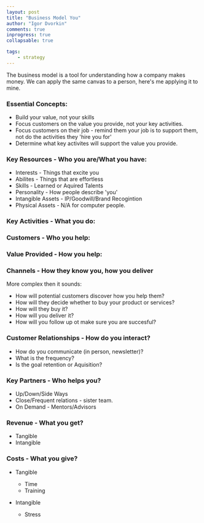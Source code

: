 ```yaml
--- 
layout: post
title: "Business Model You"
author: "Igor Dvorkin"
comments: true
inprogress: true
collapsable: true

tags: 
    - strategy
---
```


The business model is a tool for understanding how a company makes money. We can apply the same canvas to a person, here's me applying it to mine. 

### Essential Concepts:

* Build your value, not your skills
* Focus customers on the value you provide, not your key activities.
* Focus customers on their job - remind them your job is to support them, not do the activities they 'hire you for'
* Determine what key activites will support the value you provide.

### Key Resources - Who you are/What you have:

* Interests - Things that excite you
* Abilites - Things that are effortless
* Skills - Learned or Aquired Talents
* Personality - How people describe 'you'
* Intangible Assets - IP/Goodwill/Brand Recogintion
* Physical Assets - N/A for computer people.

### Key Activities - What you do:

### Customers - Who you help:

### Value Provided - How you help:

### Channels - How they know you, how you deliver

More complex then it sounds:

* How will potential customers discover how you help them?
* How will they decide whether to buy your product or services?
* How will they buy it?
* How will you deliver it?
* How will you follow up ot make sure you are succesful?

### Customer Relationships - How do you interact?

* How do you communicate (in person, newsletter)?
* What is the frequency?
* Is the goal retention or Aquisition?


### Key Partners - Who helps you?

* Up/Down/Side Ways
* Close/Frequent relations - sister team.
* On Demand - Mentors/Advisors


### Revenue - What you get?

* Tangible
* Intangible

### Costs - What you give?

* Tangible

    * Time 
    * Training

* Intangible

    * Stress

